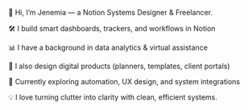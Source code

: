 👋 Hi, I’m Jenemia — a Notion Systems Designer & Freelancer.

🛠️ I build smart dashboards, trackers, and workflows in Notion

📊 I have a background in data analytics & virtual assistance

🎨 I also design digital products (planners, templates, client portals)

🚀 Currently exploring automation, UX design, and system integrations

💡 I love turning clutter into clarity with clean, efficient systems.

<!---
jenemia16/jenemia16 is a ✨ special ✨ repository because its `README.md` (this file) appears on your GitHub profile.
You can click the Preview link to take a look at your changes.
--->
